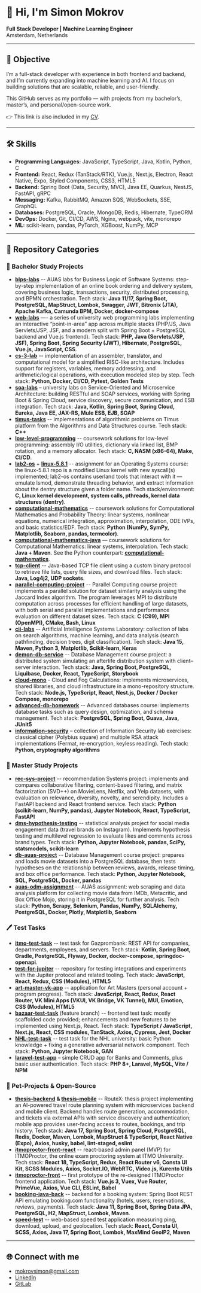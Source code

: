 # 👋 Hi, I'm Simon Mokrov  

**Full Stack Developer | Machine Learning Engineer**  
Amsterdam, Netherlands  

---

## 🎯 Objective  
I’m a full-stack developer with experience in both frontend and backend, and I’m currently expanding into machine learning and AI. I focus on building solutions that are scalable, reliable, and user-friendly.

This GitHub serves as my portfolio — with projects from my bachelor’s, master’s, and personal/open-source work.

👉 This link is also included in my [CV](./CVs/Mokrov_Simon_Fullstack_CV.pdf).

---

## 🛠 Skills  
- **Programming Languages:** JavaScript, TypeScript, Java, Kotlin, Python, C
- **Frontend:** React, Redux (TanStack/RTK), Vue.js, Next.js, Electron, React Native, Expo, Styled Components, CSS3, HTML5
- **Backend:** Spring Boot (Data, Security, MVC), Java EE, Quarkus, NestJS, FastAPI, gRPC 
- **Messaging:** Kafka, RabbitMQ, Amazon SQS, WebSockets, SSE, GraphQL 
- **Databases:** PostgreSQL, Oracle, MongoDB, Redis, Hibernate, TypeORM
- **DevOps:** Docker, Git, CI/CD, AWS, Nginx, webpack, vite, monorepo
- **ML:** scikit-learn, pandas, PyTorch, XGBoost, NumPy, MCP

---

## 📂 Repository Categories  

### 📘 Bachelor Study Projects  
- **[blps-labs](https://github.com/semwett0301/blps-labs)** -- AUAS labs for Business Logic of Software Systems: step-by-step implementation of an online book ordering and delivery system, covering business logic, transactions, security, distributed processing, and BPMN orchestration. Tech stack: **Java 11/17, Spring Boot, PostgreSQL, MapStruct, Lombok, Swagger, JWT, Bitronix (JTA), Apache Kafka, Camunda BPM, Docker, docker-compose**
- **[web-labs](https://github.com/semwett0301/web-labs)** —- a series of university web programming labs implementing an interactive “point-in-area” app across multiple stacks (PHP/JS, Java Servlets/JSP, JSF, and a modern split with Spring Boot + PostgreSQL backend and Vue.js frontend). Tech stack: **PHP, Java (Servlets/JSP, JSF), Spring Boot, Spring Security (JWT), Hibernate, PostgreSQL, Vue.js, JavaScript, CSS**.
- **[cs-3-lab](https://github.com/semwett0301/cs-3-lab)** -- implementation of an assembler, translator, and computational model for a simplified RISC-like architecture. Includes support for registers, variables, memory addressing, and arithmetic/logical operations, with execution modeled step by step. Tech stack: **Python, Docker, CI/CD, Pytest, Golden Tests**
- **[soa-labs](https://github.com/semwett0301/soa-labs)** – university labs on Service-Oriented and Microservice Architecture: building RESTful and SOAP services, working with Spring Boot & Spring Cloud, service discovery, secure communication, and ESB integration. Tech stack: **Java, Kotlin, Spring Boot, Spring Cloud, Eureka, Java EE, JAX-RS, Mule ESB, EJB, SOAP**
- **[timus-tasks](https://github.com/semwett0301/timus-tasks)** -- implementations of algorithmic problems on Timus platform from the Algorithms and Data Structures course. Tech stack: **C++**
- **[low-level-programming](https://github.com/semwett0301/low-level-programming)** -- coursework solutions for low-level programming: assembly I/O utilities, dictionary via linked list, BMP rotation, and a memory allocator. Tech stack: **C, NASM (x86-64), Make, CI/CD**.
- **[lab2-os](https://github.com/semwett0301/lab2-os)** + **[linux-5.8.1](https://github.com/semwett0301/linux-5.8.1)** -- assignment for an Operating Systems course: the linux-5.8.1 repo is a modified Linux kernel with new syscall(s) implemented; lab2-os contains userland tools that interact with it — emulate lsmod, demonstrate threading behavior, and extract information about the dentry structure given a folder name. Tech stack/environment: **C, Linux kernel development, system calls, pthreads, kernel data structures (dentry)**.
- **[computational-mathematics](https://github.com/semwett0301/computational-mathematics)** -- coursework solutions for Computational Mathematics and Probability Theory: linear systems, nonlinear equations, numerical integration, approximation, interpolation, ODE IVPs, and basic statistics/EDF. Tech stack: **Python (NumPy, SymPy, Matplotlib, Seaborn, pandas, termcolor)**.
- **[computational-mathematics-java](https://github.com/semwett0301/computational-mathematics-java)** — coursework solutions for Computational Mathematics: linear systems, interpolation. Tech stack: **Java + Maven**. See the Python counterpart: **[computational-mathematics](https://github.com/semwett0301/computational-mathematics)**.
- **[tcp-client](https://github.com/semwett0301/tcp-client)** -- Java-based TCP file client using a custom binary protocol to retrieve file lists, query file sizes, and download files. Tech stack: **Java, Log4j2, UDP sockets**.
- **[parallel-computing-project](https://github.com/semwett0301/parallel-computing-project)** -- Parallel Computing course project: implements a parallel solution for dataset similarity analysis using the Jaccard Index algorithm. The program leverages MPI to distribute computation across processes for efficient handling of large datasets, with both serial and parallel implementations and performance evaluation on different dataset sizes. Tech stack: **C (C99), MPI (OpenMPI), CMake, Bash, Linux**
- **[cii-labs](https://github.com/semwett0301/cii-labs)** -- Artificial Intelligence Systems Laboratory: collection of labs on search algorithms, machine learning, and data analysis (search pathfinding, decision trees, digit classification). Tech stack: **Java 15, Maven, Python 3, Matplotlib, Scikit-learn, Keras**
- **[demon-db-service](https://github.com/semwett0301/demon-db-service)** -- Database Management course project: a distributed system simulating an afterlife distribution system with client–server interaction. Tech stack: **Java, Spring Boot, PostgreSQL, Liquibase, Docker, React, TypeScript, Storybook**
- **[cloud-mono](https://github.com/semwett0301/cloud-mono)** - Cloud and Fog Calculations: implements microservices, shared libraries, and cloud infrastructure in a mono-repository structure. Tech stack: **Node.js, TypeScript, React, Nest.js, Docker / Docker Compose, monorepo**
- **[advanced-db-homework](https://github.com/semwett0301/advanced-db-homework)** -- Advanced databases course: implements database tasks such as query design, optimization, and schema management. Tech stack: **PostgreSQL, Spring Boot, Guava, Java, JUnit5**
- **[information-security](https://github.com/semwett0301/information-security)** – collection of Information Security lab exercises: classical cipher (Polybius square) and multiple RSA attack implementations (Fermat, re-encryption, keyless reading). Tech stack: **Python, cryptography algorithms**


### 📗 Master Study Projects  
- **[rec-sys-project](https://github.com/semwett0301/rec-sys-project)** -- recommendation Systems project: implements and compares collaborative filtering, content-based filtering, and matrix factorization (SVD++) on MovieLens, Netflix, and Yelp datasets, with evaluation on relevance, diversity, novelty, and serendipity. Includes a FastAPI backend and React frontend service. Tech stack: **Python (scikit-learn, NumPy, pandas), Jupyter Notebook, React, TypeScript, FastAPI**
- **[dms-hypothesis-testing](https://github.com/semwett0301/dms-hypothesis-testing)** -- statistical analysis project for social media engagement data (travel brands on Instagram). Implements hypothesis testing and multilevel regression to evaluate likes and comments across brand types. Tech stack: **Python, Jupyter Notebook, pandas, SciPy, statsmodels, scikit-learn**
- **[db-auas-project](https://github.com/semwett0301/db-auas-project)** -- Database Management course project: prepares and loads movie datasets into a PostgreSQL database, then tests hypotheses on the relationship between reviews, awards, release timing, and box office performance. Tech stack: **Python, Jupyter Notebook, SQL, PostgreSQL, Docker, pandas**
- **[auas-odm-assignment](https://github.com/semwett0301/auas-odm-assignment)** -- AUAS assignment: web scraping and data analysis platform for collecting movie data from IMDb, Metacritic, and Box Office Mojo, storing it in PostgreSQL for further analysis.
Tech stack: **Python, Scrapy, Selenium, Pandas, NumPy, SQLAlchemy, PostgreSQL, Docker, Plotly, Matplotlib, Seaborn**

### 🖊️ Test Tasks 
- **[itmo-test-task](https://github.com/semwett0301/itmo-test-task)** -- test task for Gazprombank: REST API for companies, departments, employees, and servers.
Tech stack: **Kotlin, Spring Boot, Gradle, PostgreSQL, Flyway, Docker, docker-compose, springdoc-openapi**.
- **[test-for-jupiter](https://github.com/semwett0301/test-for-jupiter)** -- repository for testing integrations and experiments with the Jupiter protocol and related tooling. Tech stack: **JavaScript, React, Redux, CSS (Modules), HTML5**
- **[art-master-vk-app](https://github.com/semwett0301/art-master-vk-app)** -- application for Art Masters (personal account + program progress). Tech stack: **JavaScript, React, Redux, React Router, VK Mini Apps (VKUI, VK Bridge, VK Tunnel), MUI, Emotion, CSS (Modules), HTML5**
- **[bazaar-test-task](https://github.com/semwett0301/bazaar-test-task)** (feature branch) -- frontend test task: mostly scaffolded code provided; enhancements and new features to be implemented using Next.js, React. Tech stack: **TypeScript / JavaScript, Next.js, React, CSS modules, TanStack, Axios, Cypress, Jest, Docker**
- **[NHL-test-task](https://github.com/semwett0301/NHL-test-task)** -- test task for the NHL university: basic Python knowledge + fixing a generative adversarial network component. Tech stack: **Python, Jupyter Notebook, GAN**
- **[laravel-test-app](https://github.com/semwett0301/laravel-test-app)** – simple CRUD app for Banks and Comments, plus basic user authentication. Tech stack: **PHP 8+, Laravel, MySQL, Vite / NPM**

### 🐾 Pet-Projects & Open-Source  
- **[thesis-backend](https://github.com/semwett0301/thesis-backend) & [thesis-mobile](https://github.com/semwett0301/thesis-mobile)** -- RouteX: thesis project implementing an AI-powered travel route planning system with microservices backend and mobile client. Backend handles route generation, accommodation, and tickets via external APIs with service discovery and authentication; mobile app provides user-facing access to routes, bookings, and trip history. Tech stack: **Java 17, Spring Boot, Spring Cloud, PostgreSQL, Redis, Docker, Maven, Lombok, MapStruct & TypeScript, React Native (Expo), Axios, husky, babel, lint-staged, eslint**
- **[itmoproctor-front-react](https://github.com/semwett0301/itmoproctor-front-react)** -- react-based admin panel (MVP) for ITMOProctor, the online exam proctoring system at ITMO University. Tech stack: **React 18, TypeScript, Redux, React Router v6, Consta UI Kit, SCSS Modules, Axios, Socket.IO, WebRTC, Video.js, Kurento Utils**
- **[itmoproctor-front](https://github.com/semwett0301/itmoproctor-front)** -- first prototype of the re-designed ITMOProctor frontend application. Tech stack: **Vue.js 3, Vuex, Vue Router, PrimeVue, Axios, Vue CLI, ESLint, Babel**
- **[booking-java-back](https://github.com/semwett0301/booking-java-back)** -- backend for a booking system: Spring Boot REST API emulating booking.com functionality (hotels, users, reservations, reviews, payments). Tech stack: **Java 11, Spring Boot, Spring Data JPA, PostgreSQL, H2, MapStruct, Lombok, Maven**.
- **[speed-test](https://github.com/semwett0301/speed-test)** -- web-based speed test application measuring ping, download, upload, and geolocation. Tech stack: **React, Consta UI, SCSS, Axios, Java 17, Spring Boot, Lombok, MaxMind GeoIP2, Maven**


---

## 🌐 Connect with me  
- mokrovsimon@gmail.com
- [LinkedIn](https://www.linkedin.com/in/sem-wett)  
- [GitLab](https://gitlab.com/semen.mokrov)  

